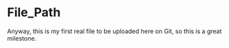 # File_Path
Anyway, this is my first real file to be uploaded here on Git, so this is a great milestone. 
